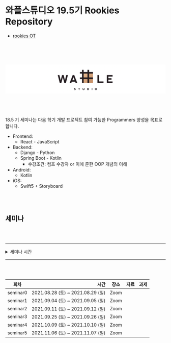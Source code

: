 # 와플스튜디오 19.5기 Rookies Repository

- [rookies OT](https://docs.google.com/presentation/d/1BbIe3rkbvT41k4PHq22_ZTsqmFeIU_mACuUjdqtwMlA/edit?usp=sharing)

<br><br><br><br>![wafflestudio_logo](wafflestudio_logo.png)<br><br><br><br><br>
18.5 기 세미나는 다음 학기 개발 프로젝트 참여 가능한 Programmers 양성을 목표로 합니다.

- Frontend:
  - React - JavaScript
- Backend:
  - Django - Python
  - Spring Boot - Kotlin
    - 수강조건: 컴프 수강자 or 이에 준한 OOP 개념의 이해
- Android:
  - Kotlin
- iOS:
  - Swift5 + Storyboard

<br><br>

## 세미나

<br><br>

---

<details>
<summary>세미나 시간</summary>

| 세미나          | 요일   | 시간           |
| :-------------- | ------ | :------------- |
| 백엔드 (장고)   | 토요일 | 오전 10시      |
| 안드로이드      | 토요일 | 오전 11시 30분 |
| 백엔드 (스프링) | 토요일 | 오후 3시       |
| 프론트          | 토요일 | 오후 4시 30분  |
| iOS             | 일요일 | 오후 1시       |

</details>

---

<br><br>

| 회차     |                              시간 | 장소 | 자료 | 과제 |
| -------- | --------------------------------: | ---- | ---- | ---- |
| seminar0 | 2021.08.28 (토) ~ 2021.08.29 (일) | Zoom |      |      |
| seminar1 | 2021.09.04 (토) ~ 2021.09.05 (일) | Zoom |      |      |
| seminar2 | 2021.09.11 (토) ~ 2021.09.12 (일) | Zoom |      |      |
| seminar3 | 2021.09.25 (토) ~ 2021.09.26 (일) | Zoom |      |      |
| seminar4 | 2021.10.09 (토) ~ 2021.10.10 (일) | Zoom |      |      |
| seminar5 | 2021.11.06 (토) ~ 2021.11.07 (일) | Zoom |      |      |
